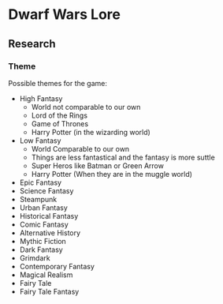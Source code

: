 # Dwarf Wars Lore

## Research

### Theme

Possible themes for the game:
+ High Fantasy
  + World not comparable to our own
  + Lord of the Rings
  + Game of Thrones
  + Harry Potter (in the wizarding world)
+ Low Fantasy
  + World Comparable to our own
  + Things are less fantastical and the fantasy is more suttle
  + Super Heros like Batman or Green Arrow
  + Harry Potter (When they are in the muggle world)
+ Epic Fantasy
+ Science Fantasy
+ Steampunk
+ Urban Fantasy
+ Historical Fantasy
+ Comic Fantasy
+ Alternative History
+ Mythic Fiction
+ Dark Fantasy
+ Grimdark
+ Contemporary Fantasy
+ Magical Realism
+ Fairy Tale
+ Fairy Tale Fantasy
